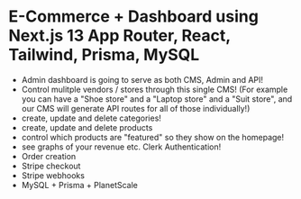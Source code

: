 # E-Commerce + Dashboard using Next.js 13 App Router, React, Tailwind, Prisma, MySQL

- Admin dashboard is going to serve as both CMS, Admin and API!
- Control mulitple vendors / stores through this single CMS! (For example you can have a "Shoe store" and a "Laptop store" and a "Suit store", and our CMS will generate API routes for all of those individually!)
- create, update and delete categories!
- create, update and delete products
- control which products are "featured" so they show on the homepage!
- see graphs of your revenue etc.
  Clerk Authentication!
- Order creation
- Stripe checkout
- Stripe webhooks
- MySQL + Prisma + PlanetScale
